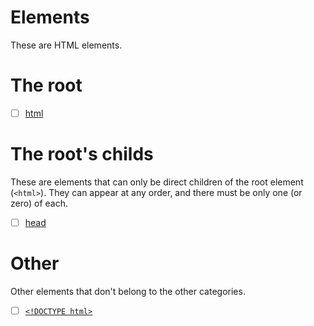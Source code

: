 # Elements

These are HTML elements.

# The root

- [ ] [html](elem.html.md)

# The root's childs

These are elements that can only be direct children of the root element (`<html>`). They can appear at any order, and there must be only one (or zero) of each.

- [ ] [head](elem.head.md)

# Other

Other elements that don't belong to the other categories.
- [ ] [`<!DOCTYPE html>`](special.doctype.md)